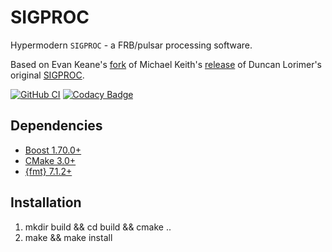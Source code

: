 # SIGPROC

Hypermodern `SIGPROC` - a FRB/pulsar processing software.

Based on Evan Keane's [fork](https://github.com/FRBs/sigproc) of Michael Keith's [release](https://github.com/SixByNine/sigproc) of Duncan Lorimer's original [SIGPROC](http://sigproc.sourceforge.net/).

[![GitHub CI](https://github.com/pravirkr/sigproc2/workflows/Build/badge.svg)](https://github.com/pravirkr/sigproc2/actions)
[![Codacy Badge](https://app.codacy.com/project/badge/Grade/1f5e0dbe0fd34252bad045bfd20a7f09)](https://www.codacy.com/gh/pravirkr/sigproc2/dashboard?utm_source=github.com&amp;utm_medium=referral&amp;utm_content=pravirkr/sigproc2&amp;utm_campaign=Badge_Grade)

## Dependencies

* [Boost 1.70.0+](https://www.boost.org/)
* [CMake 3.0+](https://cmake.org/download/)
* [{fmt} 7.1.2+](https://fmt.dev/latest/index.html)

## Installation

1. mkdir build && cd build && cmake ..
2. make && make install
